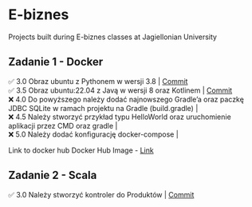 # E-biznes  

Projects built during E-biznes classes at Jagiellonian University   
## Zadanie 1 - Docker
✅ 3.0 Obraz ubuntu z Pythonem w wersji 3.8 | [Commit](https://github.com/rabarbar15/e-biznes/commit/7761b8951a5d609c4a440bacc718f9f54c8d2b6e)    
✅ 3.5 Obraz ubuntu:22.04 z Javą w wersji 8 oraz Kotlinem | [Commit](https://github.com/rabarbar15/e-biznes/commit/7761b8951a5d609c4a440bacc718f9f54c8d2b6e)   
❌ 4.0  Do powyższego należy dodać najnowszego Gradle’a oraz paczkę JDBC SQLite w ramach projektu na Gradle (build.gradle) |  
❌ 4.5 Należy stworzyć przykład typu HelloWorld oraz uruchomienie aplikacji przez CMD oraz gradle |   
❌ 5.0 Należy dodać konfigurację docker-compose |   

Link to docker hub Docker Hub Image - [Link](https://hub.docker.com/repository/docker/kamilp67/my-first-repo/general)

## Zadanie 2 - Scala
✅ 3.0 Należy stworzyć kontroler do Produktów | [Commit](https://github.com/rabarbar15/e-biznes/commit/1f05bf7a3fc94b8ec0d605d9a5b358007b54bac7)
